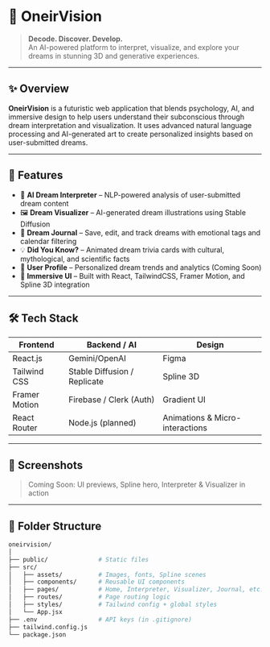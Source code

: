 # 🌌 OneirVision

> **Decode. Discover. Develop.**  
> An AI-powered platform to interpret, visualize, and explore your dreams in stunning 3D and generative experiences.

---

## ✨ Overview

**OneirVision** is a futuristic web application that blends psychology, AI, and immersive design to help users understand their subconscious through dream interpretation and visualization. It uses advanced natural language processing and AI-generated art to create personalized insights based on user-submitted dreams.

---

## 🚀 Features

- 🌠 **AI Dream Interpreter** – NLP-powered analysis of user-submitted dream content
- 🖼️ **Dream Visualizer** – AI-generated dream illustrations using Stable Diffusion
- 📓 **Dream Journal** – Save, edit, and track dreams with emotional tags and calendar filtering
- 💡 **Did You Know?** – Animated dream trivia cards with cultural, mythological, and scientific facts
- 🧠 **User Profile** – Personalized dream trends and analytics (Coming Soon)
- 🎨 **Immersive UI** – Built with React, TailwindCSS, Framer Motion, and Spline 3D integration

---

## 🛠️ Tech Stack

| Frontend | Backend / AI | Design |
|---------|----------------|--------|
| React.js | Gemini/OpenAI | Figma |
| Tailwind CSS | Stable Diffusion / Replicate | Spline 3D |
| Framer Motion | Firebase / Clerk (Auth) | Gradient UI |
| React Router | Node.js (planned) | Animations & Micro-interactions |

---

## 📸 Screenshots

> Coming Soon: UI previews, Spline hero, Interpreter & Visualizer in action

---

## 📂 Folder Structure

```bash
oneirvision/
│
├── public/              # Static files
├── src/
│   ├── assets/          # Images, fonts, Spline scenes
│   ├── components/      # Reusable UI components
│   ├── pages/           # Home, Interpreter, Visualizer, Journal, etc.
│   ├── routes/          # Page routing logic
│   ├── styles/          # Tailwind config + global styles
│   └── App.jsx
├── .env                 # API keys (in .gitignore)
├── tailwind.config.js
└── package.json
